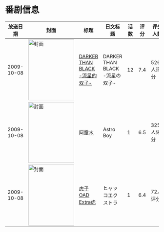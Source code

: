# 番剧信息

|放送日期|封面|标题|日文标题|话数|评分|评分人数|
|---|---|---|---|---|---|---|
|2009-10-08|<img src="https://lain.bgm.tv/pic/cover/c/d2/54/2354_6QmTz.jpg" alt="封面" style="width:150px;height:200px;object-fit:cover;">|[DARKER THAN BLACK -流星的双子-](https://bangumi.tv/subject/2354)|DARKER THAN BLACK -流星の双子-|12|7.4|5264人评分|
|2009-10-08|<img src="https://lain.bgm.tv/pic/cover/c/98/c3/3151_F90q0.jpg" alt="封面" style="width:150px;height:200px;object-fit:cover;">|[阿童木](https://bangumi.tv/subject/3151)|Astro Boy|1|6.5|325人评分|
|2009-10-08|<img src="https://lain.bgm.tv/pic/cover/c/80/51/3182_AaATh.jpg" alt="封面" style="width:150px;height:200px;object-fit:cover;">|[虎子 OAD Extra虎](https://bangumi.tv/subject/3182)|ヒャッコエクストラ|1|6.4|72人评分|
